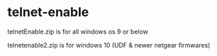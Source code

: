 # telnet-enable
telnetEnable.zip is for all windows os 9 or below

telnetenable2.zip is for windows 10 (UDF & newer netgear firmwares)
